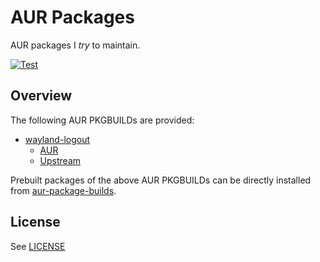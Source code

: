 # AUR Packages

AUR packages I *try* to maintain.

[![Test](https://github.com/karras/aur-packages/actions/workflows/test.yml/badge.svg)](https://github.com/karras/aur-packages/actions/workflows/test.yml)

## Overview

The following AUR PKGBUILDs are provided:

* [wayland-logout](./wayland-logout/PKGBUILD)
  - [AUR](https://aur.archlinux.org/packages/wayland-logout)
  - [Upstream](https://github.com/soreau/wayland-logout)

Prebuilt packages of the above AUR PKGBUILDs can be directly installed from
[aur-package-builds](https://github.com/karras/aur-package-builds).

## License

See [LICENSE](./LICENSE)
